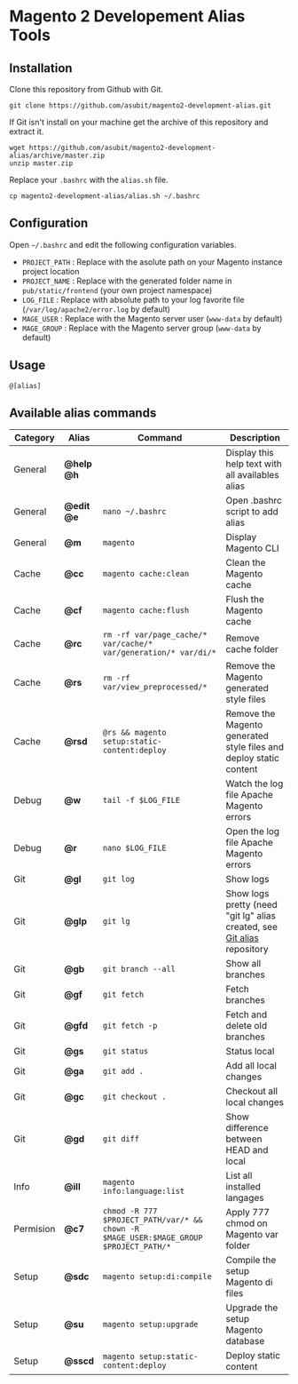 # Magento 2 Developement Alias Tools

## Installation

Clone this repository from Github with Git.
```
git clone https://github.com/asubit/magento2-development-alias.git
```
If Git isn't install on your machine get the archive of this repository and extract it.
```
wget https://github.com/asubit/magento2-development-alias/archive/master.zip
unzip master.zip
```
Replace your `.bashrc` with the `alias.sh` file.
```
cp magento2-development-alias/alias.sh ~/.bashrc
```

## Configuration
Open `~/.bashrc` and edit the following configuration variables.
 - `PROJECT_PATH` : Replace with the asolute path on your Magento instance project location
 - `PROJECT_NAME` : Replace with the generated folder name in `pub/static/frontend` (your own project namespace)
 - `LOG_FILE` : Replace with absolute path to your log favorite file (`/var/log/apache2/error.log` by default)
 - `MAGE_USER` : Replace with the Magento server user (`www-data` by default)
 - `MAGE_GROUP` : Replace with the Magento server group (`www-data` by default)

## Usage
```
@[alias]
 ```

## Available alias commands
 
|Category|Alias|Command|Description|
|--------|-----|-------|-----------|
|General|**@help**<br>**@h**| |Display this help text with all availables alias|
|General|**@edit**<br>**@e**|`nano ~/.bashrc`|Open .bashrc script to add alias|
|General|**@m**|`magento`|Display Magento CLI|
|Cache|**@cc**|`magento cache:clean`|Clean the Magento cache|
|Cache|**@cf**|`magento cache:flush`|Flush the Magento cache|
|Cache|**@rc**|`rm -rf var/page_cache/* var/cache/* var/generation/* var/di/*`|Remove cache folder|
|Cache|**@rs**|`rm -rf var/view_preprocessed/*`|Remove the Magento generated style files|
|Cache|**@rsd**|`@rs && magento setup:static-content:deploy`|Remove the Magento generated style files and deploy static content|
|Debug|**@w**|`tail -f $LOG_FILE`|Watch the log file Apache Magento errors|
|Debug|**@r**|`nano $LOG_FILE`|Open the log file Apache Magento errors|
|Git|**@gl**|`git log`|Show logs|
|Git|**@glp**|`git lg`|Show logs pretty (need "git lg" alias created, see [Git alias](https://github.com/asubit/git-alias/tree/master) repository|
|Git|**@gb**|`git branch --all`|Show all branches|
|Git|**@gf**|`git fetch`|Fetch branches|
|Git|**@gfd**|`git fetch -p`|Fetch and delete old branches|
|Git|**@gs**|`git status`|Status local|
|Git|**@ga**|`git add .`|Add all local changes|
|Git|**@gc**|`git checkout .`|Checkout all local changes|
|Git|**@gd**|`git diff`|Show difference between HEAD and local|
|Info|**@ill**|`magento info:language:list`|List all installed langages|
|Permision|**@c7**|`chmod -R 777 $PROJECT_PATH/var/* && chown -R $MAGE_USER:$MAGE_GROUP $PROJECT_PATH/*`|Apply 777 chmod on Magento var folder|
|Setup|**@sdc**|`magento setup:di:compile`|Compile the setup Magento di files|
|Setup|**@su**|`magento setup:upgrade`|Upgrade the setup Magento database|
|Setup|**@sscd**|`magento setup:static-content:deploy`|Deploy static content|
